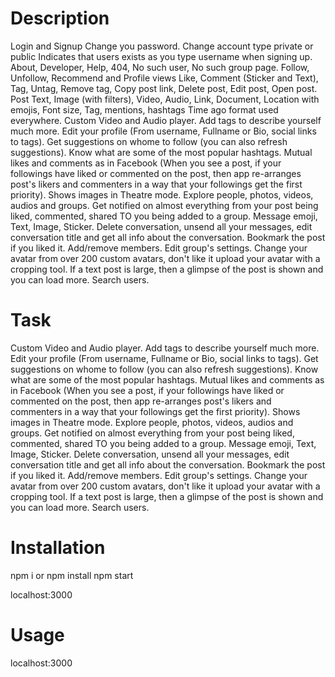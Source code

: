 # Description

Login and Signup
Change you password.
Change account type private or public
Indicates that users exists as you type username when signing up.
About, Developer, Help, 404, No such user, No such group page.
Follow, Unfollow, Recommend and Profile views
Like, Comment (Sticker and Text), Tag, Untag, Remove tag, Copy post link, Delete post, Edit post, Open post.
Post Text, Image (with filters), Video, Audio, Link, Document, Location with emojis, Font size, Tag, mentions, hashtags
Time ago format used everywhere.
Custom Video and Audio player.
Add tags to describe yourself much more.
Edit your profile (From username, Fullname or Bio, social links to tags).
Get suggestions on whome to follow (you can also refresh suggestions).
Know what are some of the most popular hashtags.
Mutual likes and comments as in Facebook (When you see a post, if your followings have liked or commented on the post, then app re-arranges post's likers and commenters in a way that your followings get the first priority).
Shows images in Theatre mode.
Explore people, photos, videos, audios and groups.
Get notified on almost everything from your post being liked, commented, shared TO you being added to a group.
Message emoji, Text, Image, Sticker.
Delete conversation, unsend all your messages, edit conversation title and get all info about the conversation.
Bookmark the post if you liked it.
Add/remove members.
Edit group's settings.
Change your avatar from over 200 custom avatars, don't like it upload your avatar with a cropping tool.
If a text post is large, then a glimpse of the post is shown and you can load more.
Search users.

# Task

Custom Video and Audio player.
Add tags to describe yourself much more.
Edit your profile (From username, Fullname or Bio, social links to tags).
Get suggestions on whome to follow (you can also refresh suggestions).
Know what are some of the most popular hashtags.
Mutual likes and comments as in Facebook (When you see a post, if your followings have liked or commented on the post, then app re-arranges post's likers and commenters in a way that your followings get the first priority).
Shows images in Theatre mode.
Explore people, photos, videos, audios and groups.
Get notified on almost everything from your post being liked, commented, shared TO you being added to a group.
Message emoji, Text, Image, Sticker.
Delete conversation, unsend all your messages, edit conversation title and get all info about the conversation.
Bookmark the post if you liked it.
Add/remove members.
Edit group's settings.
Change your avatar from over 200 custom avatars, don't like it upload your avatar with a cropping tool.
If a text post is large, then a glimpse of the post is shown and you can load more.
Search users.

# Installation

npm i or npm install 
npm start

localhost:3000

# Usage
localhost:3000